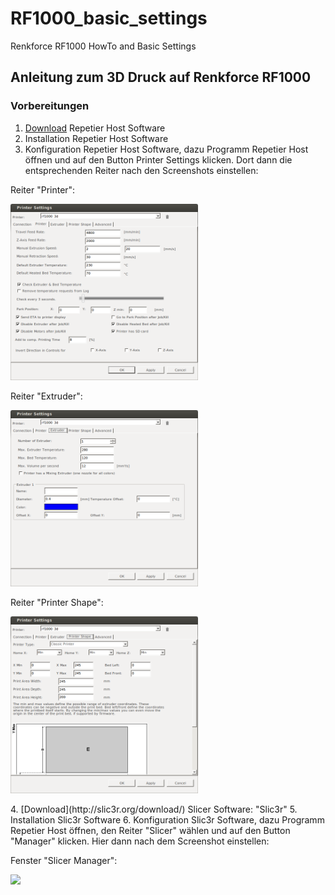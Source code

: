 # RF1000_basic_settings
Renkforce RF1000 HowTo and Basic Settings

## Anleitung zum 3D Druck auf Renkforce RF1000

### Vorbereitungen
1. [Download](http://www.repetier.com/download/) Repetier Host Software  
2. Installation Repetier Host Software  
3. Konfiguration Repetier Host Software, dazu Programm  Repetier Host öffnen und auf den Button Printer Settings klicken. Dort dann die entsprechenden Reiter nach den Screenshots einstellen:  
<p> Reiter "Printer":</p>
<p><img  src="img/RepetierHost-Settings_1.png" width="300"></p>
<p> Reiter "Extruder":</p>
<p><img  src="img/RepetierHost-Settings_2.png" width="300"></p>
<p> Reiter "Printer Shape":</p>
<p><img  src="img/RepetierHost-Settings_3.png" width="300"></p>
4. [Download](http://slic3r.org/download/) Slicer Software: "Slic3r"
5. Installation Slic3r Software
6. Konfiguration Slic3r Software, dazu Programm  Repetier Host öffnen, den Reiter "Slicer" wählen und auf den Button "Manager" klicken. Hier dann nach dem Screenshot einstellen:  
<p>Fenster "Slicer Manager":</p>
<p><img  src="img/1.png" width="300"></p>
